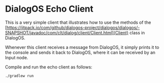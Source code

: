# DialogOS Echo Client

This is a very simple client that illustrates how to use the methods of the [https://jitpack.io/com/github/dialogos-project/dialogos/dialogos/-SNAPSHOT/javadoc/com/clt/dialog/client/Client.html](Client)
class in DialogOS.

Whenever this client receives a message from DialogOS, it simply prints it to the console
and sends it back to DialogOS, where it can be received by an Input node.

Compile and run the echo client as follows:

```
./gradlew run
```

